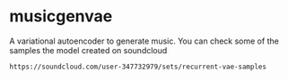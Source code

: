 # musicgenvae
A variational autoencoder to generate music.
You can check some of the samples the model created on soundcloud
```
https://soundcloud.com/user-347732979/sets/recurrent-vae-samples
```
